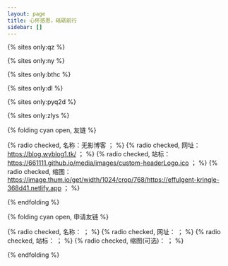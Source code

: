 ```yaml
---
layout: page
title: 心怀感恩，砥砺前行
sidebar: []
---
```

{% sites only:qz %}

{% sites only:ny %}

{% sites only:bthc %}

{% sites only:dl %}

{% sites only:pyq2d %}

{% sites only:zlys %}

{% folding cyan open, 友链 %}

{% radio checked, 名称：无影博客 ； %}
{% radio checked, 网址：https://blog.wyblog1.tk/ ； %}
{% radio checked, 站标：https://661111.github.io/media/images/custom-headerLogo.ico ； %}
{% radio checked, 缩图：https://image.thum.io/get/width/1024/crop/768/https://effulgent-kringle-368d41.netlify.app ； %}


{% endfolding %}

{% folding cyan open, 申请友链 %}

{% radio checked, 名称： ； %}
{% radio checked, 网址： ； %}
{% radio checked, 站标： ； %}
{% radio checked, 缩图(可选)： ； %}


{% endfolding %}

